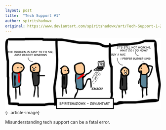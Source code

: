 ```yaml
---
layout: post
title:  "Tech Support #1"
author: spiritshadowx
original: https://www.deviantart.com/spiritshadowx/art/Tech-Support-1-286504890
---
```


![](/assets/img/2012-02-22.webp)
{: .article-image}

Misunderstanding tech support can be a fatal error.
